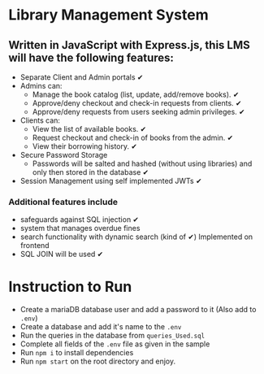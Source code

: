 # Library Management System

## Written in JavaScript with Express.js, this LMS will have the following features:
- Separate Client and Admin portals     &#10004;
- Admins can:
    - Manage the book catalog (list, update, add/remove books). &#10004;
    - Approve/deny checkout and check-in requests from clients. &#10004;
    - Approve/deny requests from users seeking admin privileges.    &#10004;
-  Clients can:
    - View the list of available books. &#10004;
    - Request checkout and check-in of books from the admin.  &#10004;
    - View their borrowing history. &#10004;
- Secure Password Storage
    - Passwords will be salted and hashed (without using libraries) and only then stored in the database        &#10004;
- Session Management using self implemented JWTs    &#10004;

### Additional features include
- safeguards against SQL injection      &#10004;
- system that manages overdue fines 
- search functionality with dynamic search (kind of &#10004;) Implemented on frontend
- SQL JOIN will be used     &#10004;

# Instruction to Run
- Create a mariaDB database user and add a password to it (Also add to <code>.env</code>)
- Create a database and add it's name to the <code>.env</code>
- Run the queries in the database from <code>queries_Used.sql</code>
- Complete all fields of the <code>.env</code> file as given in the sample
- Run <code>npm i</code> to install dependencies
- Run <code>npm start</code> on the root directory and enjoy.